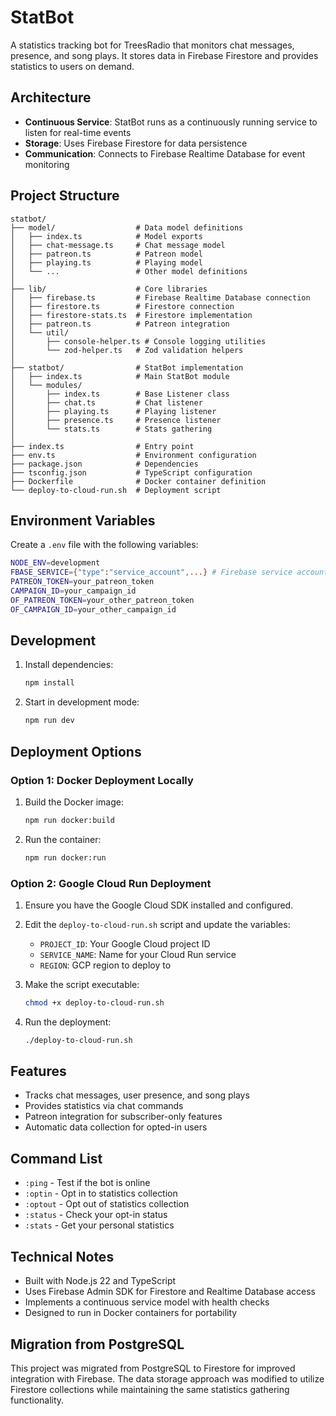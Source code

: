 # StatBot

A statistics tracking bot for TreesRadio that monitors chat messages, presence, and song plays. It stores data in Firebase Firestore and provides statistics to users on demand.

## Architecture

- **Continuous Service**: StatBot runs as a continuously running service to listen for real-time events
- **Storage**: Uses Firebase Firestore for data persistence
- **Communication**: Connects to Firebase Realtime Database for event monitoring

## Project Structure

```text
statbot/
├── model/                  # Data model definitions
│   ├── index.ts            # Model exports
│   ├── chat-message.ts     # Chat message model
│   ├── patreon.ts          # Patreon model
│   ├── playing.ts          # Playing model
│   └── ...                 # Other model definitions
│
├── lib/                    # Core libraries
│   ├── firebase.ts         # Firebase Realtime Database connection
│   ├── firestore.ts        # Firestore connection
│   ├── firestore-stats.ts  # Firestore implementation
│   ├── patreon.ts          # Patreon integration
│   └── util/
│       ├── console-helper.ts # Console logging utilities
│       └── zod-helper.ts   # Zod validation helpers
│
├── statbot/                # StatBot implementation
│   ├── index.ts            # Main StatBot module
│   └── modules/
│       ├── index.ts        # Base Listener class
│       ├── chat.ts         # Chat listener
│       ├── playing.ts      # Playing listener
│       ├── presence.ts     # Presence listener
│       └── stats.ts        # Stats gathering
│
├── index.ts                # Entry point
├── env.ts                  # Environment configuration
├── package.json            # Dependencies
├── tsconfig.json           # TypeScript configuration
├── Dockerfile              # Docker container definition
└── deploy-to-cloud-run.sh  # Deployment script
```

## Environment Variables

Create a `.env` file with the following variables:

```bash
NODE_ENV=development
FBASE_SERVICE={"type":"service_account",...} # Firebase service account JSON
PATREON_TOKEN=your_patreon_token
CAMPAIGN_ID=your_campaign_id
OF_PATREON_TOKEN=your_other_patreon_token
OF_CAMPAIGN_ID=your_other_campaign_id
```

## Development

1. Install dependencies:

   ```bash
   npm install
   ```

2. Start in development mode:

   ```bash
   npm run dev
   ```

## Deployment Options

### Option 1: Docker Deployment Locally

1. Build the Docker image:

   ```bash
   npm run docker:build
   ```

2. Run the container:

   ```bash
   npm run docker:run
   ```

### Option 2: Google Cloud Run Deployment

1. Ensure you have the Google Cloud SDK installed and configured.

2. Edit the `deploy-to-cloud-run.sh` script and update the variables:
   - `PROJECT_ID`: Your Google Cloud project ID
   - `SERVICE_NAME`: Name for your Cloud Run service
   - `REGION`: GCP region to deploy to

3. Make the script executable:

   ```bash
   chmod +x deploy-to-cloud-run.sh
   ```

4. Run the deployment:

   ```bash
   ./deploy-to-cloud-run.sh
   ```

## Features

- Tracks chat messages, user presence, and song plays
- Provides statistics via chat commands
- Patreon integration for subscriber-only features
- Automatic data collection for opted-in users

## Command List

- `:ping` - Test if the bot is online
- `:optin` - Opt in to statistics collection
- `:optout` - Opt out of statistics collection
- `:status` - Check your opt-in status
- `:stats` - Get your personal statistics

## Technical Notes

- Built with Node.js 22 and TypeScript
- Uses Firebase Admin SDK for Firestore and Realtime Database access
- Implements a continuous service model with health checks
- Designed to run in Docker containers for portability

## Migration from PostgreSQL

This project was migrated from PostgreSQL to Firestore for improved integration with Firebase. The data storage approach was modified to utilize Firestore collections while maintaining the same statistics gathering functionality.
